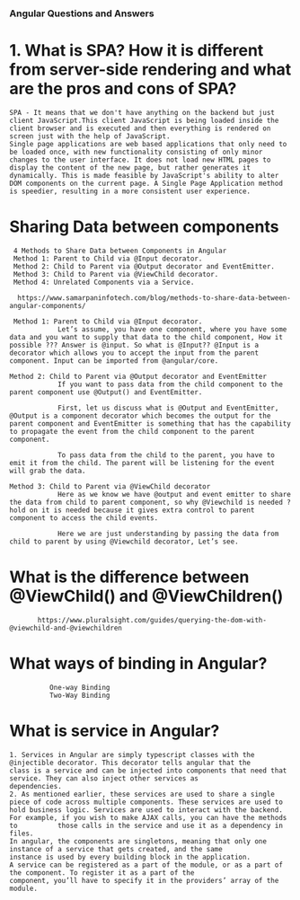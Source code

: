 ### Angular Questions and Answers

# **1. What is SPA? How it is different from server-side rendering and what are the pros and cons of SPA?**
    SPA - It means that we don't have anything on the backend but just client JavaScript.This client JavaScript is being loaded inside the client browser and is executed and then everything is rendered on screen just with the help of JavaScript.
    Single page applications are web based applications that only need to be loaded once, with new functionality consisting of only minor changes to the user interface. It does not load new HTML pages to display the content of the new page, but rather generates it dynamically. This is made feasible by JavaScript's ability to alter DOM components on the current page. A Single Page Application method is speedier, resulting in a more consistent user experience.


  # Sharing Data between components

     4 Methods to Share Data between Components in Angular
     Method 1: Parent to Child via @Input decorator.
     Method 2: Child to Parent via @Output decorator and EventEmitter.
     Method 3: Child to Parent via @ViewChild decorator.
     Method 4: Unrelated Components via a Service.

      https://www.samarpaninfotech.com/blog/methods-to-share-data-between-angular-components/

     Method 1: Parent to Child via @Input decorator.
                Let’s assume, you have one component, where you have some data and you want to supply that data to the child component, How it possible ??? Answer is @input. So what is @Input?? @Input is a decorator which allows you to accept the input from the parent component. Input can be imported from @angular/core.

    Method 2: Child to Parent via @Output decorator and EventEmitter
                If you want to pass data from the child component to the parent component use @Output() and EventEmitter.

                First, let us discuss what is @Output and EventEmitter, @Output is a component decorator which becomes the output for the parent component and EventEmitter is something that has the capability to propagate the event from the child component to the parent component.

                To pass data from the child to the parent, you have to emit it from the child. The parent will be listening for the event will grab the data.

    Method 3: Child to Parent via @ViewChild decorator
                Here as we know we have @output and event emitter to share the data from child to parent component, so why @Viewchild is needed ? hold on it is needed because it gives extra control to parent component to access the child events.

                Here we are just understanding by passing the data from child to parent by using @Viewchild decorator, Let’s see.



     
  # What is the difference between @ViewChild() and @ViewChildren()
           https://www.pluralsight.com/guides/querying-the-dom-with-@viewchild-and-@viewchildren


  # What ways of binding in Angular?
              One-way Binding
              Two-Way Binding

 # What is service in Angular?
                
    1. Services in Angular are simply typescript classes with the @injectible decorator. This decorator tells angular that the           class is a service and can be injected into components that need that service. They can also inject other services as             dependencies. 
    2. As mentioned earlier, these services are used to share a single piece of code across multiple components. These services are used to hold business logic. Services are used to interact with the backend. For example, if you wish to make AJAX calls, you can have the methods to          those calls in the service and use it as a dependency in files.
    In angular, the components are singletons, meaning that only one instance of a service that gets created, and the same            instance is used by every building block in the application. 
    A service can be registered as a part of the module, or as a part of the component. To register it as a part of the               component, you’ll have to specify it in the providers’ array of the module.



  
